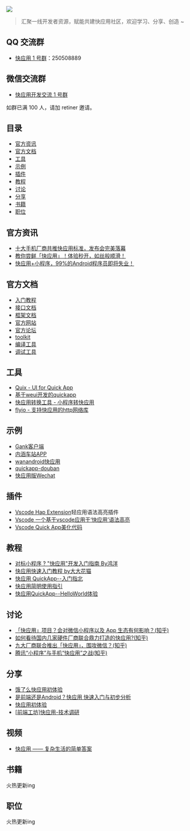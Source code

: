 ![](http://ockcz5ezf.bkt.clouddn.com/20180327152212009057487.png)

> 汇聚一线开发者资源，赋能共建快应用社区，欢迎学习、分享、创造 ~

## QQ 交流群

* [快应用 1 号群](https://jq.qq.com/?_wv=1027&k=5Azw8lR)：250508889

## 微信交流群

* <a href="http://ockcz5ezf.bkt.clouddn.com/20180323152177748163516.jpg" target="_blank">快应用开发交流 1 号群</a>

如群已满 100 人，请加 retiner 邀请。

## 目录

* [官方资讯](#官方资讯)
* [官方文档](#官方文档)
* [工具](#工具)
* [示例](#示例)
* [插件](#插件)
* [教程](#教程)
* [讨论](#讨论)
* [分享](#分享)
* [书籍](#书籍)
* [职位](#职位)

## 官方资讯

* [十大手机厂商共推快应用标准，发布会完美落幕](http://bbs.quickapp.cn/posts/detail?id=308)
* [教你尝鲜「快应用」！体验秒开，如丝般顺滑！](https://mp.weixin.qq.com/s/7zPwdXRAl7SIoFw4eKhXyA)
* [快应用+小程序，99%的Android程序员即将失业！](http://bbs.quickapp.cn/posts/detail?id=446)

## 官方文档

* [入门教程](https://doc.quickapp.cn/)
* [接口文档](https://doc.quickapp.cn/features/)
* [框架文档](https://doc.quickapp.cn/framework/)
* [官方网站](https://www.quickapp.cn/)
* [官方论坛](http://bbs.quickapp.cn/)
* [toolkit](https://doc.quickapp.cn/tools/toolkit-tools.html)
* [编译工具](https://doc.quickapp.cn/tools/compiling-tools.html)
* [调试工具](https://doc.quickapp.cn/tools/debugging-tools.html)

## 工具

* [Quix - UI for Quick App](https://github.com/wuxinzhe/Quix)
* [基于weui开发的quickapp](https://github.com/xiaomak/quickapp-weui)
* [快应用转换工具 - 小程序转快应用](http://quickapp.dcloud.io/#wxconvert)
* [flyio - 支持快应用的http网络库](https://segmentfault.com/a/1190000013984402?utm_source=tag-newest)

## 示例

* [Gank客户端](https://github.com/ColorfulCat/quickapp_gank)
* [内涵车站APP](https://github.com/Licoy/quickapp-neihanchezhan)
* [wanandroid快应用](https://github.com/CB-ysx/wanandroid-quickapp)
* [quickapp-douban](https://github.com/hjl19911127/quickapp-douban)
* [快应用版Wechat](https://github.com/yale8848/quickapp-wechat)

## 插件

* [Vscode Hap Extension](https://marketplace.visualstudio.com/items?itemName=yupeng528.hap)轻应用语法高亮插件
* [Vscode 一个基于vscode应用于‘快应用’语法高亮](https://github.com/hatedMe/QuickApp-For-Highlighter)
* [Vscode Quick App美化代码](https://github.com/hatedMe/beautify-quick-app)

## 教程

* [对标小程序 ? "快应用"开发入门指南 By鸿洋](https://juejin.im/post/5ab26a1e6fb9a028b547c675)
* [快应用快速入门教程 by大大花猫](https://juejin.im/post/5ab27d8e518825557e78485e)
* [快应用 QuickApp--入门指北](https://zhuanlan.zhihu.com/p/34774751)
* [快应用简明使用指引](https://github.com/williamfzc/QuickAppLearner)
* [快应用QuickApp--HelloWorld体验](https://www.cnblogs.com/simleSmith/p/8618256.html)

## 讨论

* [「快应用」项目？会对微信小程序以及 App 生态有何影响？(知乎)](https://www.zhihu.com/question/268663484/answer/343010272)
* [如何看待国内几家硬件厂商联合鼎力打造的快应用?(知乎)](https://www.zhihu.com/question/268675437/answer/343249351)
* [九大厂商联合推出「快应用」，围攻微信？(知乎)](https://zhuanlan.zhihu.com/p/34796337)
* [腾讯“小程序”与手机“快应用”之战(知乎)](https://zhuanlan.zhihu.com/p/34877700)

## 分享

* [饿了么快应用初体验](https://juejin.im/post/5ab119ef51882555712c3372)
* [是前端还是Android？快应用 快速入门与初步分析](https://segmentfault.com/a/1190000013915359)
* [快应用初体验](https://juejin.im/post/5ab378235188255574599cc4)
* [[前端工坊]快应用-技术调研](https://mp.weixin.qq.com/s/44SX9k1tbAtqhaxP-OwosQ)

## 视频

* <a href="http://ockcz5ezf.bkt.clouddn.com/20180323152177748163516.jpg" target="_blank">快应用 —— 复杂生活的简单答案</a>

## 书籍

火热更新ing

## 职位

火热更新ing
